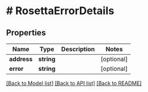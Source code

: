 # # RosettaErrorDetails

## Properties

Name | Type | Description | Notes
------------ | ------------- | ------------- | -------------
**address** | **string** |  | [optional]
**error** | **string** |  | [optional]

[[Back to Model list]](../../README.md#models) [[Back to API list]](../../README.md#endpoints) [[Back to README]](../../README.md)
